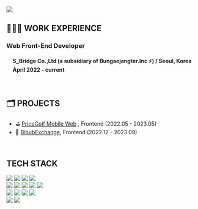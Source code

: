 <img src="https://capsule-render.vercel.app/api?type=waving&color=auto&height=280&section=header&text=Hi,%20I'm%20Hyejin✨&fontSize=90" />

<h2><b>👩🏻‍💻 WORK EXPERIENCE</b></h2>
<h3><b>Web Front-End Developer</b></h3>
<h4>&nbsp;&nbsp;&nbsp;&nbsp;&nbsp;S_Bridge Co.,Ltd (a subsidiary of Bungaejangter.Inc ⚡️) / Seoul, Korea<br/>&nbsp;&nbsp;&nbsp;&nbsp;&nbsp;April 2022 - current</h4>
<br/>

<h2><b>🗂️ PROJECTS</b></h2>
 <ul> 
  <li>⛳️ <a href="https://m.pricegolf.co.kr/" target="_blank" rel="noopener noreferrer">PriceGolf Mobile Web</a> , Frontend (2022.05 - 2023.05)</li>
  <li>🚀 <a href="https://bbexchange.notion.site/513dc5fbbd6a4a2da464e76cda23d5a7" target="_blank" rel="noopener noreferrer">BibubExchange</a>, Frontend (2022.12 - 2023.09)</li>
 </ul> 

<br/>
<h2><b>TECH STACK</b></h2>
<section>
<img src="https://img.shields.io/badge/React-61DAFB.svg?style=for-the-badge&logo=React&logoColor=black"/>
<img src="https://img.shields.io/badge/Next.js-000000.svg?style=for-the-badge&logo=nextdotjs&logoColor=white"/>
<img src="https://img.shields.io/badge/Git-F05032.svg?style=for-the-badge&logo=Git&logoColor=white"/>
<img src="https://img.shields.io/badge/GitHub-181717.svg?style=for-the-badge&logo=GitHub&logoColor=white"/>

</section>

<section>
<img src="https://img.shields.io/badge/TypeScript-%233178C6?style=for-the-badge&logo=TypeScript&logoColor=%23fff"/>
<img src="https://img.shields.io/badge/JavaScript-%23F7DF1E?style=for-the-badge&logo=JavaScript&logoColor=%23000"/>
<img src="https://img.shields.io/badge/Redux%20Toolkit-%23764ABC?style=for-the-badge&logo=Redux&logoColor=%23fff"/>
<img src="https://img.shields.io/badge/React%20Query-%23FF4154?style=for-the-badge&logo=ReactQuery&logoColor=%23fff"/>
<img src="https://img.shields.io/badge/SWR-000000.svg?style=for-the-badge&logo=SWR&logoColor=white"/>
</section>

<section>
<img src="https://img.shields.io/badge/Node.js-339933.svg?style=for-the-badge&logo=nodedotjs&logoColor=white"/>
<img src="https://img.shields.io/badge/NestJS-E0234E.svg?style=for-the-badge&logo=NestJS&logoColor=white"/>
<img src="https://img.shields.io/badge/MySQL-4479A1.svg?style=for-the-badge&logo=MySQL&logoColor=white"/>
 <img src="https://img.shields.io/badge/Jest-C21325.svg?style=for-the-badge&logo=Jest&logoColor=white"/>
</section>

<section>
<img src="https://img.shields.io/badge/SCSS-%23CC6699?style=for-the-badge&logo=Sass&logoColor=%23fff"/>
<img src="https://img.shields.io/badge/Styled%20Components-%23DB7093?style=for-the-badge&logo=styled-components&logoColor=white"/>
 
</section>




